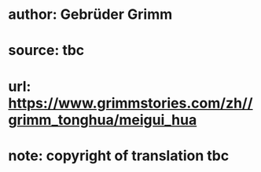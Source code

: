 # author: Gebrüder Grimm
# source: tbc
# url: https://www.grimmstories.com/zh//grimm_tonghua/meigui_hua
# note: copyright of translation tbc


